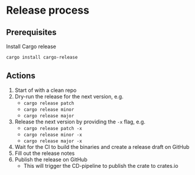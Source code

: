 # Release process

## Prerequisites

Install Cargo release

```bash
cargo install cargo-release
```

## Actions

1. Start of with a clean repo
2. Dry-run the release for the next version, e.g.
    - `cargo release patch`
    - `cargo release minor`
    - `cargo release major`
3. Release the next version by providing the `-x` flag, e.g.
    - `cargo release patch -x`
    - `cargo release minor -x`
    - `cargo release major -x`
4. Wait for the CI to build the binaries and create a release draft on GitHub
5. Fill out the release notes
6. Publish the release on GitHub
    - This will trigger the CD-pipeline to publish the crate to crates.io
